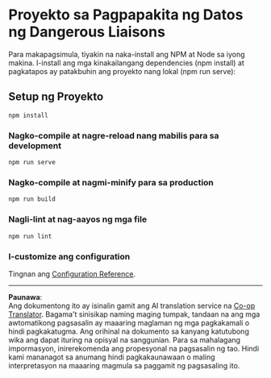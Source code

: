 <!--
CO_OP_TRANSLATOR_METADATA:
{
  "original_hash": "5c51a54dd89075a7a362890117b7ed9e",
  "translation_date": "2025-08-28T02:41:06+00:00",
  "source_file": "3-Data-Visualization/13-meaningful-visualizations/starter/README.md",
  "language_code": "tl"
}
-->
# Proyekto sa Pagpapakita ng Datos ng Dangerous Liaisons

Para makapagsimula, tiyakin na naka-install ang NPM at Node sa iyong makina. I-install ang mga kinakailangang dependencies (npm install) at pagkatapos ay patakbuhin ang proyekto nang lokal (npm run serve):

## Setup ng Proyekto
```
npm install
```

### Nagko-compile at nagre-reload nang mabilis para sa development
```
npm run serve
```

### Nagko-compile at nagmi-minify para sa production
```
npm run build
```

### Nagli-lint at nag-aayos ng mga file
```
npm run lint
```

### I-customize ang configuration
Tingnan ang [Configuration Reference](https://cli.vuejs.org/config/).

---

**Paunawa**:  
Ang dokumentong ito ay isinalin gamit ang AI translation service na [Co-op Translator](https://github.com/Azure/co-op-translator). Bagama't sinisikap naming maging tumpak, tandaan na ang mga awtomatikong pagsasalin ay maaaring maglaman ng mga pagkakamali o hindi pagkakatugma. Ang orihinal na dokumento sa kanyang katutubong wika ang dapat ituring na opisyal na sanggunian. Para sa mahalagang impormasyon, inirerekomenda ang propesyonal na pagsasalin ng tao. Hindi kami mananagot sa anumang hindi pagkakaunawaan o maling interpretasyon na maaaring magmula sa paggamit ng pagsasaling ito.